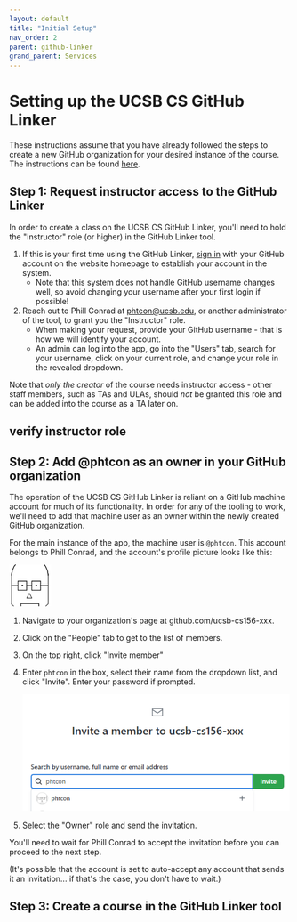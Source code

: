 ```yaml
---
layout: default
title: "Initial Setup"
nav_order: 2
parent: github-linker
grand_parent: Services
---
```


# Setting up the UCSB CS GitHub Linker

These instructions assume that you have already followed the steps to create a new GitHub organization for your desired instance of the course. The instructions can be found [here](../github/2-initial-setup.md).

## Step 1: Request instructor access to the GitHub Linker

In order to create a class on the UCSB CS GitHub Linker, you'll need to hold  the "Instructor" role (or higher) in the GitHub Linker tool. 

1. If this is your first time using the GitHub Linker, [sign in](https://ucsb-cs-github-linker.herokuapp.com/) with your GitHub account on the website homepage to establish your account in the system.
   * Note that this system does not handle GitHub username changes well, so avoid changing your username after your first login if possible!
2. Reach out to Phill Conrad at <phtcon@ucsb.edu>, or another administrator of the tool, to grant you the "Instructor" role. 
   * When making your request, provide your GitHub username - that is how we will identify your account.
   * An admin can log into the app, go into the "Users" tab, search for your username, click on your current role, and change your role in the revealed dropdown.

Note that *only the creator* of the course needs instructor access - other staff members, such as TAs and ULAs, should *not* be granted this role and can be added into the course as a TA later on.


## verify instructor role













## Step 2: Add @phtcon as an owner in your GitHub organization

The operation of the UCSB CS GitHub Linker is reliant on a GitHub machine account for much of its functionality. In order for any of the tooling to work, we'll need to add that machine user as an owner within the newly created GitHub organization.

For the main instance of the app, the machine user is `@phtcon`. This account belongs to Phill Conrad, and the account's profile picture looks like this:

![phtcon](../../images/services/github-linker/phtcon.png)

1. Navigate to your organization's page at github.com/ucsb-cs156-xxx.
2. Click on the "People" tab to get to the list of members.
3. On the top right, click "Invite member"
4. Enter `phtcon` in the box, select their name from the dropdown list, and click "Invite". Enter your password if prompted.

    ![Inviting phtcon](../../images/services/github-linker/invite-phtcon.PNG)

5. Select the "Owner" role and send the invitation.

You'll need to wait for Phill Conrad to accept the invitation before you can proceed to the next step.

(It's possible that the account is set to auto-accept any account that sends it an invitation... if that's the case, you don't have to wait.)

## Step 3: Create a course in the GitHub Linker tool

